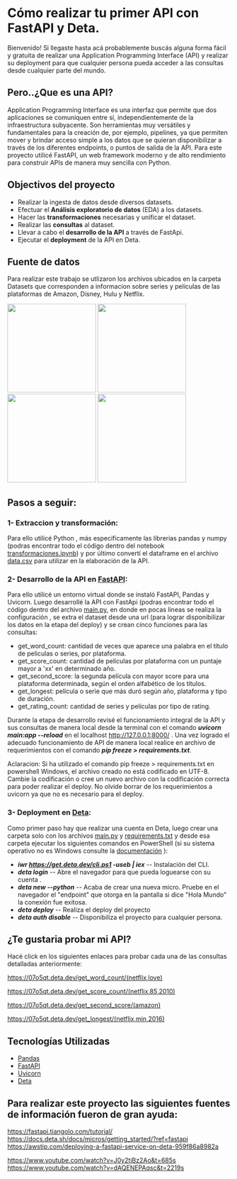 # Cómo realizar tu primer API con FastAPI y Deta. 

Bienvenido! Si llegaste hasta acá probablemente buscás alguna forma fácil y gratuita de realizar una Application Programming Interface (API) y realizar su deployment para que cualquier persona pueda acceder a las consultas desde cualquier parte del mundo. 

</div>

## Pero..¿Que es una API?

Application Programming Interface es una interfaz que permite que dos aplicaciones se comuniquen entre sí, independientemente de la infraestructura subyacente. Son herramientas muy versátiles y fundamentales para la creación de, por ejemplo, pipelines, ya que permiten mover y brindar acceso simple a los datos que se quieran disponibilizar a través de los diferentes endpoints, o puntos de salida de la API.
Para este proyecto utilicé FastAPI, un web framework moderno y de alto rendimiento para construir APIs de manera muy sencilla con Python.

</div>

## Objectivos del proyecto

+ Realizar la ingesta de datos desde diversos datasets.
+ Efectuar el  **Análisis exploratorio de datos** (EDA) a los datasets.
+ Hacer  las **transformaciones** necesarias y unificar el dataset.
+ Realizar  las **consultas** al dataset.
+ Llevar a cabo el **desarrollo de la API** a través de FastApi.
+ Ejecutar el **deployment** de la API en Deta.

</div>

## Fuente de datos

Para realizar este trabajo se utlizaron los archivos ubicados en la carpeta Datasets que corresponden a informacion sobre series y peliculas de las plataformas de Amazon, Disney, Hulu y Netflix.
<div>
<img src="https://i0.wp.com/codigoespagueti.com/wp-content/uploads/2020/07/Amazon-Prime-Video-Perfiles-Netflix-1.jpg?resize=1200%2C720&quality=80&ssl=1" width="200px">
<img src="https://tec.com.pe/wp-content/uploads/2021/11/logo-de-disney-plus-scaled-1.jpeg" width="200px">
<img src="https://www.streamingdigitally.com/wp-content/uploads/2022/12/hulu-featured-1-jpg-1200x720.webp" width="200px">
<img src="https://i0.wp.com/frikispan.com/wp-content/uploads/2014/12/netflix-logo.png?resize=1200%2C720" width="200px">

</div>

## Pasos a seguir:

### 1- Extraccion y transformación:

Para ello utilicé Python , más especificamente las librerias pandas y numpy (podras encontrar todo el código dentro del notebook [transformaciones.ipynb](/transformaciones.ipynb)) y por último convertí el dataframe en el archivo [data.csv](/Datasets/data.csv) para utilizar en la elaboración de la API.

### 2- Desarrollo de la API en [FastAPI](https://fastapi.tiangolo.com/):

Para ello utilicé un entorno virtual donde se instaló FastAPI, Pandas y Uvicorn. Luego desarrollé la API con FastApi (podras encontrar todo el código dentro del archivo [main.py](/main.py), en donde en pocas lineas se realiza la configuración , se extra el dataset desde una url (para lograr disponibilizar los datos en la etapa del deploy) y se crean cinco funciones para las consultas: 

+ get_word_count: cantidad de veces que aparece una palabra en el título de peliculas o series, por plataforma.
+ get_score_count: cantidad de películas por plataforma con un puntaje mayor a 'xx' en determinado año.
+ get_second_score: la segunda película con mayor score para una plataforma determinada, según el orden alfabético de los títulos.
+ get_longest: película o serie que más duró según año, plataforma y tipo de duración.
+ get_rating_count: cantidad de series y películas por tipo de rating.

Durante la etapa de desarrollo revisé el funcionamiento integral de la API y sus consultas de manera local desde la terminal con el comando ***uvicorn main:app --reload***  en el localhost http://127.0.0.1:8000/ . Una vez logrado el adecuado funcionamiento de API de manera local realice en archivo de requerimientos con el comando  ***pip freeze > requirements.txt***. 

Aclaracion: Si ha utilizado el comando pip freeze > requirements.txt en powershell Windows, el archivo creado no está codificado en UTF-8. Cambie la codificación o cree un nuevo archivo con la codificación correcta para poder realizar el deploy. No olvide borrar de los requerimientos a uvicorn ya que no es necesario para el deploy.

### 3- Deployment en [Deta](https://www.deta.sh/?ref=fastapi):

Como primer paso hay que realizar una cuenta en Deta, luego crear una carpeta solo con los archivos [main.py](/main.py) y [requirements.txt](/requirements.txt) y desde esa carpeta ejecutar los siguientes comandos en PowerShell (si su sistema operativo no es Windows consulte la [documentación](https://docs.deta.sh/docs/micros/getting_started/?ref=fastapi) ):

+ ***iwr https://get.deta.dev/cli.ps1 -useb | iex*** -- Instalación del CLI.
+ ***deta login*** -- Abre el navegador para que pueda loguearse con su cuenta .
+ ***deta new --python*** -- Acaba de crear una nueva micro. Pruebe en el navegador el "endpoint" que otorga en la pantalla si dice "Hola Mundo" la conexión fue exitosa.
+ ***deta deploy*** -- Realiza el deploy del proyecto
+ ***deta auth disable*** -- Disponibiliza el proyecto para cualquier persona.

</div>

## ¿Te gustaria probar mi API? 

Hacé click en los siguientes enlaces para probar cada una de las consultas detalladas anteriormente: 

https://07o5qt.deta.dev/get_word_count/(netflix,love)

https://07o5qt.deta.dev/get_score_count/(netflix,85,2010)

https://07o5qt.deta.dev/get_second_score/(amazon)

https://07o5qt.deta.dev/get_longest/(netflix,min,2016)

</div>

## Tecnologías Utilizadas

* [Pandas](https://pandas.pydata.org/)
* [FastAPI](https://fastapi.tiangolo.com/)
* [Uvicorn](https://www.uvicorn.org/)
* [Deta](https://www.deta.sh/)

</div>

## Para realizar este proyecto las siguientes fuentes de información fueron de gran ayuda: 

https://fastapi.tiangolo.com/tutorial/
https://docs.deta.sh/docs/micros/getting_started/?ref=fastapi
https://awstip.com/deploying-a-fastapi-service-on-deta-959f86a8982a

https://www.youtube.com/watch?v=J0y2tjBz2Ao&t=685s
https://www.youtube.com/watch?v=dAQENEPAqsc&t=2219s
